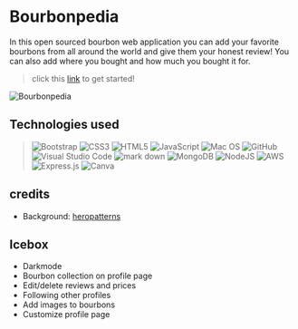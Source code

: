 
# Bourbonpedia
In this open sourced bourbon web application you can add your favorite bourbons from all around the world and give them your honest review! You can also add where you bought and how much you bought it for.

> click this [link](https://bourbonpedia.herokuapp.com) to get started!

![Bourbonpedia](https://i.imgur.com/e3TfYuD.png)

## Technologies used

>![Bootstrap](https://img.shields.io/badge/bootstrap-%23563D7C.svg?style=for-the-badge&logo=bootstrap&logoColor=white) ![CSS3](https://img.shields.io/badge/css3-%231572B6.svg?style=for-the-badge&logo=css3&logoColor=white) ![HTML5](https://img.shields.io/badge/html5-%23E34F26.svg?style=for-the-badge&logo=html5&logoColor=white) ![JavaScript](https://img.shields.io/badge/javascript-%23323330.svg?style=for-the-badge&logo=javascript&logoColor=%23F7DF1E) ![Mac OS](https://img.shields.io/badge/mac%20os-000000?style=for-the-badge&logo=macos&logoColor=F0F0F0) ![GitHub](https://img.shields.io/badge/github-%23121011.svg?style=for-the-badge&logo=github&logoColor=white) ![Visual Studio Code](https://img.shields.io/badge/Visual%20Studio%20Code-0078d7.svg?style=for-the-badge&logo=visual-studio-code&logoColor=white) ![mark down](https://img.shields.io/badge/Markdown-000000?style=for-the-badge&logo=markdown&logoColor=white) ![MongoDB](https://img.shields.io/badge/MongoDB-%234ea94b.svg?style=for-the-badge&logo=mongodb&logoColor=white) ![NodeJS](https://img.shields.io/badge/node.js-6DA55F?style=for-the-badge&logo=node.js&logoColor=white) ![AWS](https://img.shields.io/badge/AWS-%23FF9900.svg?style=for-the-badge&logo=amazon-aws&logoColor=white) ![Express.js](https://img.shields.io/badge/express.js-%23404d59.svg?style=for-the-badge&logo=express&logoColor=%2361DAFB) ![Canva](https://img.shields.io/badge/Canva-%2300C4CC.svg?style=for-the-badge&logo=Canva&logoColor=white)

## credits
- Background: [heropatterns](https://heropatterns.com/)

## Icebox
- Darkmode
- Bourbon collection on profile page
- Edit/delete reviews and prices
- Following other profiles 
- Add images to bourbons
- Customize profile page